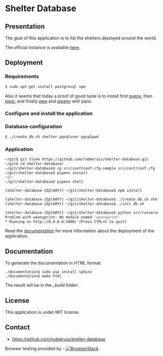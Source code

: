 # Shelter Database

## Presentation

The goal of this application is to list the shelters deployed around the world.

The official instance is available [here](https://shelter-database.org).


## Deployment

### Requirements

```bash
$ sudo apt-get install postgresql npm
```

Also it seems that today a proof of good taste is to install first
[pyenv](https://github.com/pyenv/pyenv),
then [pipsi](https://github.com/mitsuhiko/pipsi), and finally
[pew](https://github.com/berdario/pew) and
[pipenv](https://github.com/pypa/pipenv) with pipsi.


### Configure and install the application

### Database configuration

```bash
$ ./create_db.sh shelter pgsqluser pgsqlpwd
```

### Application

```bash
~/git$ git clone https://github.com/rodekruis/shelter-database.git
~/git$ cd shelter-database/
~/git/shelter-database$ cp src/conf/conf.cfg-sample src/conf/conf.cfg
~/git/shelter-database$ pipenv install
✨🍰✨
~/git/shelter-database$ pipenv shell

(shelter-database-JZplA0Yt) ~/git/shelter-database$ npm install

(shelter-database-JZplA0Yt) ~/git/shelter-database$ ./create_db.sh shelter pgsqluser pgsqlpwd
(shelter-database-JZplA0Yt) ~/git/shelter-database$ ./init_db.sh

(shelter-database-JZplA0Yt) ~/git/shelter-database$ python src/runserver.py
Problem with weasyprint: No module named 'weasyprint'
* Running on http://0.0.0.0:5000/ (Press CTRL+C to quit)
```

Read the [documentation](/documentation) for more  information about
the deployment of the application.

## Documentation

To generate the documentation in HTML format:

    ./documentation$ sudo pip install sphinx
    ./documentation$ make html

The result will be in the *_build* folder.


## License

This application is under MIT license.


## Contact

* https://github.com/rodekruis/shelter-database

Browser testing provided by -
[![BrowserStack](https://scottlogic.github.io/d3fc/images/browser-stack.svg)](https://browserstack.com)
